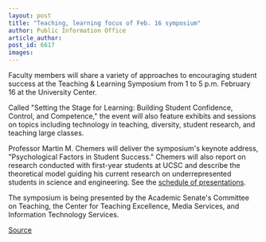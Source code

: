 ```yaml
---
layout: post
title: "Teaching, learning focus of Feb. 16 symposium"
author: Public Information Office
article_author: 
post_id: 6617
images:
---
```


<a name="content" id="content"></a>
<p>
  Faculty members will share a variety of approaches to encouraging student success at the Teaching &amp; Learning Symposium from 1 to 5 p.m. February 16 at the University Center.
</p>
<p>
  Called "Setting the Stage for Learning: Building Student Confidence, Control, and Competence," the event will also feature exhibits and sessions on topics including technology in teaching, diversity, student research, and teaching large classes.
</p>
<p>
  Professor Martin M. Chemers will deliver the symposium's keynote address, "Psychological Factors in Student Success." Chemers will also report on research conducted with first-year students at UCSC and describe the theoretical model guiding his current research on underrepresented students in science and engineering. See the <a href="http://ic.ucsc.edu/CTE/tsprogram.html">schedule of presentations</a>.
</p>
<p>
  The symposium is being presented by the Academic Senate's Committee on Teaching, the Center for Teaching Excellence, Media Services, and Information Technology Services.
</p>
<p><a href="http://www1.ucsc.edu/currents/05-06/02-13/brief-teaching.asp" title="Permalink to brief-teaching">Source</a></p>

